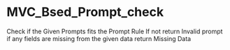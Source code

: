 # MVC_Bsed_Prompt_check
Check if the Given Prompts fits the Prompt Rule If not return Invalid prompt if any fields are missing from the given data return Missing Data
